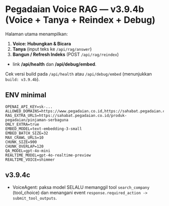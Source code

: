 # Pegadaian Voice RAG — v3.9.4b (Voice + Tanya + Reindex + Debug)

Halaman utama menampilkan:
1) **Voice: Hubungkan & Bicara**
2) **Tanya** (input teks ke `/api/rag/answer`)
3) **Bangun / Refresh Indeks** (POST `/api/rag/reindex`)
+ link **/api/health** dan **/api/debug/embed**.

Cek versi build pada `/api/health` atau `/api/debug/embed` (menunjukkan `build: v3.9.4b`).

## ENV minimal
```
OPENAI_API_KEY=sk-...
ALLOWED_DOMAINS=https://www.pegadaian.co.id,https://sahabat.pegadaian.co.id
RAG_EXTRA_URLS=https://sahabat.pegadaian.co.id/produk-pegadaian/pinjaman-serbaguna
ONLY_EXTRA=true
EMBED_MODEL=text-embedding-3-small
EMBED_BATCH_SIZE=32
MAX_CRAWL_URLS=10
CHUNK_SIZE=900
CHUNK_OVERLAP=120
QA_MODEL=gpt-4o-mini
REALTIME_MODEL=gpt-4o-realtime-preview
REALTIME_VOICE=shimmer
```


## v3.9.4c
- VoiceAgent: paksa model SELALU memanggil tool `search_company` (tool_choice) dan menangani event `response.required_action -> submit_tool_outputs`.
